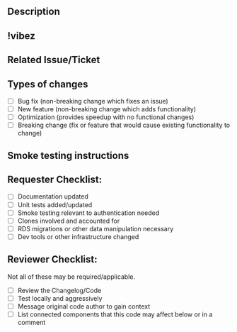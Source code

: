 ## Description

<!--- Describe your changes in detail, must use a list if more than 2-3 distinct items -->

## !vibez

<!--- How are you feeling after completing this PR? -->

## Related Issue/Ticket

<!--- Generally 1 ticket per PR, but if there are smaller tickets used please list them out. -->
<!--- Please link to the issue/ticket here: -->

## Types of changes

- [ ] Bug fix (non-breaking change which fixes an issue)
- [ ] New feature (non-breaking change which adds functionality)
- [ ] Optimization (provides speedup with no functional changes)
- [ ] Breaking change (fix or feature that would cause existing functionality to change)

## Smoke testing instructions

<!--- Describe details on testing the ticket - endpoints to call, cURL requests, data objects, frontend pages, etc. -->
<!--- If there are multiple test cases, please list the expected input and output for each. -->

## Requester Checklist:

<!--- Not all of these are required, but it servers as a reminder for the pull requester and helps the reviewer know what is covered-->

- [ ] Documentation updated
- [ ] Unit tests added/updated
- [ ] Smoke testing relevant to authentication needed
- [ ] Clones involved and accounted for
- [ ] RDS migrations or other data manipulation necessary
- [ ] Dev tools or other infrastructure changed

## Reviewer Checklist:

Not all of these may be required/applicable.

- [ ] Review the Changelog/Code
- [ ] Test locally and aggressively
- [ ] Message original code author to gain context
- [ ] List connected components that this code may affect below or in a comment
